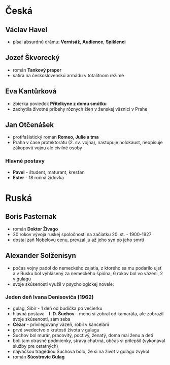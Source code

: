 # Česká
## Václav Havel
- písal absurdnú drámu: **Vernisáž**, **Audience**, **Spiklenci**

## Jozef Škvorecký
- román **Tankový prapor**
- satira na československú armádu v totalitnom režime

## Eva Kantůrková
- zbierka poviedok **Přítelkyne z domu smútku**
- zachytila životné príbehy rôznych žien v ženskej väznici v Prahe

## Jan Otčenášek
- protifašistický román **Romeo, Julie a tma**
- Praha v čase protektorátu (2. sv. vojna), nastupuje holokaust, neopisuje zákopovú vojnu ale civilné osoby

### Hlavné postavy
- **Pavel** - študent, maturant, kresťan
- **Ester** - 18 ročná židovka

# Ruská
## Boris Pasternak
- román **Doktor Živago**
- 30 rokov vývoja ruskej spoločnosti na začiatku 20. st. - 1900-1927
- dostal zaň Nobelovu cenu, prevzal ju až jeho syn po jeho smrti

## Alexander Solženisyn
- počas vojny padol do nemeckého zajatia, z ktorého sa mu podarilo ujsť a v Rusku bol vyhlásený za nemeckého špióna, 6 rokov bol vo väzení, 2 v gulagu
- svoje skúsenosti využil v psychologickej novele:

### Jeden deň Ivana Denisoviča (1962)
- gulag, Sibír - 1 deň od budíčka po večierku
- hlavná postava - **I. D. Šuchov** - meno si zobral od kamaráta, ale zobrazil svoje skúsenosti, sám seba
- **Cézar** - privilegovaný väzeň, robil v kancelárii
- prvé svedectvo o krutosti života v gulagu
- Šuchov bol murár, pracovitý, poctivý, ženatý, doma mal ženu a deti
- boli tam otrasné podmienky, strava chatrná, občas si prilepšil (vykonával služby pre ostatných)
- najväčšou tragédiou Šuchova bolo, že si na život v gulagu zvykol
- román **Súostrovie Gulag**